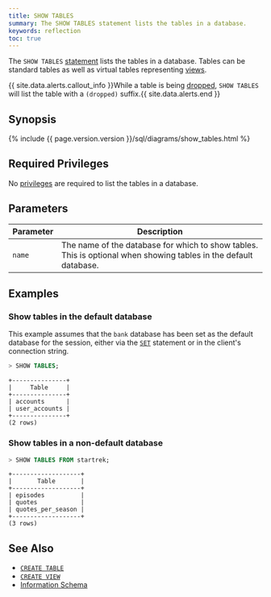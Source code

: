 ```yaml
---
title: SHOW TABLES
summary: The SHOW TABLES statement lists the tables in a database.
keywords: reflection
toc: true
---
```


The `SHOW TABLES` [statement](sql-statements.html) lists the tables in a database. Tables can be standard tables as well as virtual tables representing [views](views.html).

{{ site.data.alerts.callout_info }}While a table is being <a href="drop-table.html">dropped</a>, <code>SHOW TABLES</code> will list the table with a <code>(dropped)</code> suffix.{{ site.data.alerts.end }}


## Synopsis

{%  include {{  page.version.version  }}/sql/diagrams/show_tables.html %}

## Required Privileges

No [privileges](privileges.html) are required to list the tables in a database.

## Parameters

Parameter | Description
----------|------------
`name` | The name of the database for which to show tables. This is optional when showing tables in the default database.

## Examples

### Show tables in the default database

This example assumes that the `bank` database has been set as the default database for the session, either via the [`SET`](set-vars.html) statement or in the client's connection string.

~~~ sql
> SHOW TABLES;
~~~

~~~
+---------------+
|     Table     |
+---------------+
| accounts      |
| user_accounts |
+---------------+
(2 rows)
~~~

### Show tables in a non-default database 

~~~ sql
> SHOW TABLES FROM startrek;
~~~

~~~
+-------------------+
|       Table       |
+-------------------+
| episodes          |
| quotes            |
| quotes_per_season |
+-------------------+
(3 rows)
~~~

## See Also

- [`CREATE TABLE`](create-table.html)
- [`CREATE VIEW`](create-view.html)
- [Information Schema](information-schema.html)
